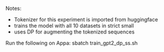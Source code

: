 Notes:

- Tokenizer for this experiment is imported from huggingface
- trains the model with all 10 datasets in strict small
- uses DP for augmenting the tokenized sequences

Run the following on Appa:
    sbatch train_gpt2_dp_ss.sh

